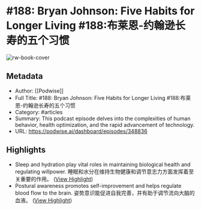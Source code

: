 # #188: Bryan Johnson: Five Habits for Longer Living #188:布莱恩-约翰逊长寿的五个习惯

![rw-book-cover](https://readwise-assets.s3.amazonaws.com/media/uploaded_book_covers/profile_101759/card_rWTRRTU)

## Metadata
- Author: [[Podwise]]
- Full Title: #188: Bryan Johnson: Five Habits for Longer Living #188:布莱恩-约翰逊长寿的五个习惯
- Category: #articles
- Summary: This podcast episode delves into the complexities of human behavior, health optimization, and the rapid advancement of technology.
- URL: https://podwise.ai/dashboard/episodes/348836

## Highlights
- Sleep and hydration play vital roles in maintaining biological health and regulating willpower. 
  睡眠和水分在维持生物健康和调节意志力方面发挥着至关重要的作用。 ([View Highlight](https://read.readwise.io/read/01hw50cfh5nzh9czgp729y6xr2))
- Postural awareness promotes self-improvement and helps regulate blood flow to the brain. 
  姿势意识能促进自我完善，并有助于调节流向大脑的血液。 ([View Highlight](https://read.readwise.io/read/01hw50cjthb9jzmj5e4kq8he95))
